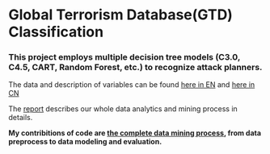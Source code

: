 # Global Terrorism Database(GTD) Classification

### This project employs multiple decision tree models (C3.0, C4.5, CART, Random Forest, etc.) to recognize attack planners.

The data and description of variables can be found [here in EN](Codebook.pdf) and [here in CN](GTD全球恐怖主义数据库中文.pdf)

The [report](数据挖掘大作业report.pptx) describes our whole data analytics and mining process in details.

**My contribitions of code are [the complete data mining process](恐怖主义数据库GTD数据挖掘.html), from data preprocess to data modeling and evaluation.**
